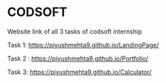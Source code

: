# CODSOFT
Website link of all 3 tasks of codsoft internship  

Task 1: https://piyushmehta9.github.io/LandingPage/        

Task 2 : https://piyushmehta9.github.io/Portfolio/     

Task 3: https://piyushmehta9.github.io/Calculator/        
